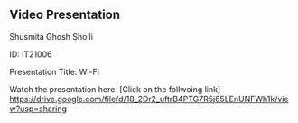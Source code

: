 ## Video Presentation
Shusmita Ghosh Shoili

ID: IT21006

Presentation Title: Wi-Fi

Watch the presentation here: [Click on the follwoing link]
https://drive.google.com/file/d/18_2Dr2_uftrB4PTG7R5j65LEnUNFWh1k/view?usp=sharing 
